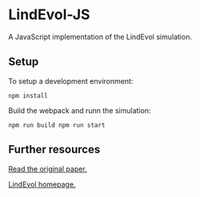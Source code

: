 # LindEvol-JS

A JavaScript implementation of the LindEvol simulation.

## Setup

To setup a development environment:

``
npm install
``

Build the webpack and runn the simulation:

``
npm run build
npm run start
``

## Further resources

[Read the original paper.](https://ueaeprints.uea.ac.uk/id/eprint/22512/)

[LindEvol homepage.](http://www2.cmp.uea.ac.uk/~jtk/lindevol/)
